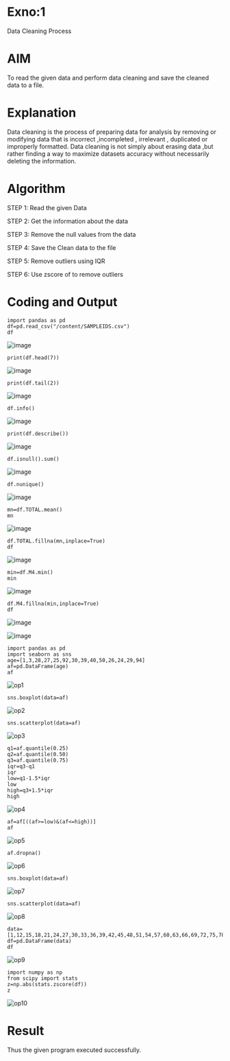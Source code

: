# Exno:1
Data Cleaning Process

# AIM
To read the given data and perform data cleaning and save the cleaned data to a file.

# Explanation
Data cleaning is the process of preparing data for analysis by removing or modifying data that is incorrect ,incompleted , irrelevant , duplicated or improperly formatted. Data cleaning is not simply about erasing data ,but rather finding a way to maximize datasets accuracy without necessarily deleting the information.

# Algorithm
STEP 1: Read the given Data

STEP 2: Get the information about the data

STEP 3: Remove the null values from the data

STEP 4: Save the Clean data to the file

STEP 5: Remove outliers using IQR

STEP 6: Use zscore of to remove outliers

# Coding and Output
```
import pandas as pd
df=pd.read_csv("/content/SAMPLEIDS.csv")
df
```
![image](https://github.com/nanditha121/exno1/assets/142209508/d0b3136a-8be2-463c-a806-555e77ba084b)

```
print(df.head(7))
```
![image](https://github.com/nanditha121/exno1/assets/142209508/68ac5355-f2da-4c1b-86a7-eb2262cf53c5)

```
print(df.tail(2))
```
![image](https://github.com/nanditha121/exno1/assets/142209508/1bb41619-3058-47c3-84ae-33e65e105a50)

```
df.info()
```
![image](https://github.com/nanditha121/exno1/assets/142209508/06ee54a4-5f69-4688-9d74-57f26a4e9f06)

```
print(df.describe())
```
![image](https://github.com/nanditha121/exno1/assets/142209508/ebe720de-b53c-4b3c-a58d-2f6a743df293)

```
df.isnull().sum()
```
![image](https://github.com/nanditha121/exno1/assets/142209508/75842dfc-1ce9-401c-a40a-243506dc99b4)
```
df.nunique()
```
![image](https://github.com/nanditha121/exno1/assets/142209508/727504a4-1d40-41f9-ac8d-dcba517764cd)
```
mn=df.TOTAL.mean()
mn
```
![image](https://github.com/nanditha121/exno1/assets/142209508/8f9618cb-4975-4e66-b66f-81aeb5bf821a)

```
df.TOTAL.fillna(mn,inplace=True)
df
```
![image](https://github.com/nanditha121/exno1/assets/142209508/ea68d87c-70e5-4911-a0cb-29638f339ca3)
```
min=df.M4.min()
min
```
![image](https://github.com/nanditha121/exno1/assets/142209508/888406a9-b30c-47b3-9ae4-5247ab6c3d6c)

```
df.M4.fillna(min,inplace=True)
df
```
![image](https://github.com/nanditha121/exno1/assets/142209508/e5a10ca8-aeea-4844-8dee-78bc1fd64951)


![image](https://github.com/nanditha121/exno1/assets/142209508/24f2bb99-116f-4d42-bc58-32681041e196)

```
import pandas as pd
import seaborn as sns
age=[1,3,28,27,25,92,30,39,40,50,26,24,29,94]
af=pd.DataFrame(age)
af
```
![op1](https://github.com/nanditha121/exno1/assets/142209508/6f32e692-6fe2-4232-81e7-28d1fb5c91eb)

```
sns.boxplot(data=af)
```
![op2](https://github.com/nanditha121/exno1/assets/142209508/8abcba48-4605-49fb-9853-426b1cfa177e)

```
sns.scatterplot(data=af)
```
![op3](https://github.com/nanditha121/exno1/assets/142209508/a2be70ad-b285-43ce-a99f-b96533035c59)

```
q1=af.quantile(0.25)
q2=af.quantile(0.50)
q3=af.quantile(0.75)
iqr=q3-q1
iqr
low=q1-1.5*iqr
low
high=q3+1.5*iqr
high
```
![op4](https://github.com/nanditha121/exno1/assets/142209508/f0c25649-ec32-410f-ae59-4972a3aa3290)
```
af=af[((af>=low)&(af<=high))]
af
```
![op5](https://github.com/nanditha121/exno1/assets/142209508/87b861b8-c373-432f-bad2-347e117c759a)
```
af.dropna()
```
![op6](https://github.com/nanditha121/exno1/assets/142209508/256be38d-c6d1-4b50-b96c-01b67444c1a2)
```
sns.boxplot(data=af)
```
![op7](https://github.com/nanditha121/exno1/assets/142209508/a4ce213a-1cc7-4e6a-9888-eef1381cb3d4)

```
sns.scatterplot(data=af)
```
![op8](https://github.com/nanditha121/exno1/assets/142209508/bf9b871f-35e7-4075-940a-ff9eb295fbfa)

```
data=[1,12,15,18,21,24,27,30,33,36,39,42,45,48,51,54,57,60,63,66,69,72,75,78,81,84,87,90,93,96,99,102,105]
df=pd.DataFrame(data)
df
```
![op9](https://github.com/nanditha121/exno1/assets/142209508/52ac6a7f-0988-405d-88df-617669e5463c)
```
import numpy as np
from scipy import stats
z=np.abs(stats.zscore(df))
z
```
![op10](https://github.com/nanditha121/exno1/assets/142209508/d9b9181b-fce3-4fb2-8a42-71214cea2dd3)

# Result
Thus the given program executed successfully.
